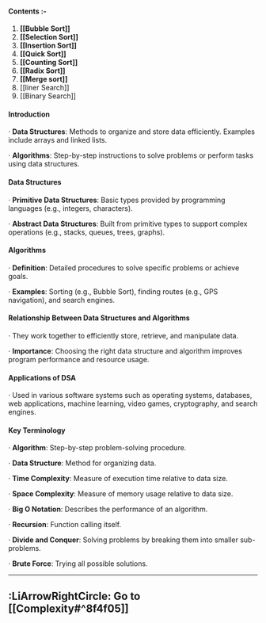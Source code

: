 #### **Contents :-**

1. **[[Bubble Sort]]**
2. **[[Selection Sort]]**
3. **[[Insertion Sort]]**
4. **[[Quick Sort]]**
5. **[[Counting Sort]]**
6. **[[Radix Sort]]**
7. **[[Merge sort]]**
8. [[liner Search]]
9. [[Binary Search]]


#### **Introduction**

· **Data Structures**: Methods to organize and store data efficiently. Examples include arrays and linked lists.

· **Algorithms**: Step-by-step instructions to solve problems or perform tasks using data structures.

#### **Data Structures**

· **Primitive Data Structures**: Basic types provided by programming languages (e.g., integers, characters).

· **Abstract Data Structures**: Built from primitive types to support complex operations (e.g., stacks, queues, trees, graphs).

#### **Algorithms**

· **Definition**: Detailed procedures to solve specific problems or achieve goals.

· **Examples**: Sorting (e.g., Bubble Sort), finding routes (e.g., GPS navigation), and search engines.

#### **Relationship Between Data Structures and Algorithms**

· They work together to efficiently store, retrieve, and manipulate data.

· **Importance**: Choosing the right data structure and algorithm improves program performance and resource usage.

#### **Applications of DSA**

· Used in various software systems such as operating systems, databases, web applications, machine learning, video games, cryptography, and search engines.


#### **Key Terminology**

· **Algorithm**: Step-by-step problem-solving procedure.

· **Data Structure**: Method for organizing data.

· **Time Complexity**: Measure of execution time relative to data size.

· **Space Complexity**: Measure of memory usage relative to data size.

· **Big O Notation**: Describes the performance of an algorithm.

· **Recursion**: Function calling itself.

· **Divide and Conquer**: Solving problems by breaking them into smaller sub-problems.

· **Brute Force**: Trying all possible solutions.

---

## **:LiArrowRightCircle: Go to [[Complexity#^8f4f05]]**


